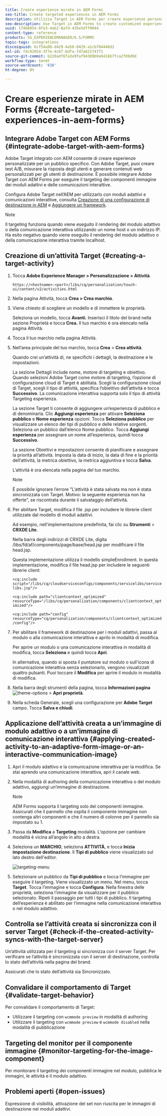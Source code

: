 ```yaml
---
title: Creare esperienze mirate in AEM Forms
seo-title: Create targeted experiences in AEM Forms
description: Utilizza Target in AEM Forms per creare esperienze personalizzate per i clienti di destinazione.
seo-description: Use Target in AEM Forms to create customized experiences for targeted customers.
uuid: 174b6054-8fe3-4ab2-8afd-435e5dff9044
content-type: reference
products: SG_EXPERIENCEMANAGER/6.5/FORMS
topic-tags: integrations
discoiquuid: 6cf54a08-d429-4a58-8429-a1cb784448d1
exl-id: fdc91054-3f7e-4cbf-bdfa-7d7a621747f1
source-git-commit: b220adf6fa3e9faf94389b9a9416b7fca2f89d9d
workflow-type: tm+mt
source-wordcount: '838'
ht-degree: 0%

---
```


# Creare esperienze mirate in AEM Forms {#create-targeted-experiences-in-aem-forms}

## Integrare Adobe Target con AEM Forms {#integrate-adobe-target-with-aem-forms}

Adobe Target integrato con AEM consente di creare esperienze personalizzate per un pubblico specifico. Con Adobe Target, puoi creare test A/B, misurare la risposta degli utenti e generare contenuti web personalizzati per gli utenti di destinazione. È possibile integrare Adobe Target con AEM Forms per eseguire il targeting dei componenti immagine dei moduli adattivi e delle comunicazioni interattive.

Configura Adobe Target nell’AEM per utilizzarlo con moduli adattivi e comunicazioni interattive, consulta [Creazione di una configurazione di destinazione in AEM](/help/sites-administering/target.md) e [Aggiungere un framework](/help/sites-administering/target.md).

>[!NOTE]
>
>Il targeting funziona quando viene eseguito il rendering del modulo adattivo o della comunicazione interattiva utilizzando un nome host o un indirizzo IP. Ha esito negativo quando viene eseguito il rendering del modulo adattivo o della comunicazione interattiva tramite localhost.

## Creazione di un’attività Target {#creating-a-target-activity}

1. Tocca **Adobe Experience Manager > Personalizzazione > Attività**.

   `https://<hostname>:<port>/libs/cq/personalization/touch-ui/content/v2/activities.html`

1. Nella pagina Attività, tocca **Crea > Crea marchio**.
1. Viene chiesto di scegliere un modello e di immettere le proprietà.

   Seleziona un modello, tocca **Avanti.** Inserisci il titolo del brand nella sezione Proprietà e tocca **Crea.**
Il tuo marchio è ora elencato nella pagina Attività.

1. Tocca il tuo marchio nella pagina Attività.
1. Nell’area principale del tuo marchio, tocca **Crea** > **Crea attività**.

   Quando crei un’attività di, ne specifichi i dettagli, la destinazione e le impostazioni.

   La sezione Dettagli include nome, motore di targeting e obiettivo. Quando selezioni Adobe Target come motore di targeting, l’opzione di configurazione cloud di Target è abilitata. Scegli la configurazione cloud di Target, scegli il tipo di attività, specifica l’obiettivo dell’attività e tocca **Successivo**. La comunicazione interattiva supporta solo il tipo di attività Targeting esperienza.

   La sezione Target ti consente di aggiungere un’esperienza di pubblico e di denominarla. Clic **Aggiungi esperienza** per attivare **Seleziona pubblico** e **Nome esperienza** opzioni. Tocca **Seleziona pubblico** per visualizzare un elenco dei tipi di pubblico e delle relative sorgenti. Seleziona un pubblico dall’elenco Nome pubblico. Tocca **Aggiungi esperienza** per assegnare un nome all’esperienza, quindi tocca **Successivo**.

   La sezione Obiettivi e impostazioni consente di pianificare e assegnare la priorità all’attività. Imposta la data di inizio, la data di fine e la priorità dell’attività, la metrica obiettivo, la metrica aggiuntiva e tocca **Salva**.

   L’attività è ora elencata nella pagina del tuo marchio.

   >[!NOTE]
   >
   >È possibile ignorare l’errore &quot;L’attività è stata salvata ma non è stata sincronizzata con Target. Motivo: la seguente esperienza non ha offerte&quot;, se riscontrata durante il salvataggio dell’attività.

1. Per abilitare Target, modifica il file .jsp per includere le librerie client utilizzate dal modello di moduli adattivi.

   Ad esempio, nell’implementazione predefinita, fai clic su **Strumenti** >  **CRXDE Lite**.

   Nella barra degli indirizzi di CRXDE Lite, digita /libs/fd/af/components/page/base/head.jsp per modificare il file head.jsp.

   Questa implementazione utilizza il modello simpleEnrollment. In questa implementazione, modifica il file head.jsp per includere le seguenti librerie client:

   `<cq:include script="/libs/cq/cloudserviceconfigs/components/servicelibs/servicelibs.jsp"/>`

   `<cq:include path="clientcontext_optimized" resourceType="/libs/cq/personalization/components/clientcontext_optimized"/>`

   `<cq:include path="config" resourceType="cq/personalization/components/clientcontext_optimized/config"/>`

1. Per abilitare il framework di destinazione per i moduli adattivi, passa al modulo o alla comunicazione interattiva e aprilo in modalità di modifica.

   Per aprire un modulo o una comunicazione interattiva in modalità di modifica, tocca **Seleziona** e quindi tocca **Apri**.

   In alternativa, quando si sposta il puntatore sul modulo o sull&#39;icona di comunicazione interattiva senza selezionarlo, vengono visualizzati quattro pulsanti. Puoi toccare il **Modifica** per aprire il modulo in modalità di modifica.

1. Nella barra degli strumenti della pagina, tocca **Informazioni pagina** ![theme-options](assets/theme-options.png) > **Apri proprietà**.
1. Nella scheda Generale, scegli una configurazione per **Adobe Target** campo. Tocca **Salva e chiudi**.

## Applicazione dell’attività creata a un’immagine di modulo adattivo o a un’immagine di comunicazione interattiva {#applying-created-activity-to-an-adaptive-form-image-or-an-interactive-communication-image}

1. Apri il modulo adattivo e la comunicazione interattiva per la modifica. Se stai aprendo una comunicazione interattiva, apri il canale web.

1. Nella modalità di authoring della comunicazione interattiva o del modulo adattivo, aggiungi un’immagine di destinazione.

   >[!NOTE]
   >
   >AEM Forms supporta il targeting solo dei componenti immagine. Assicurati che il pannello che ospita il componente immagine non contenga altri componenti e che il numero di colonne per il pannello sia impostato su 1.

1. Passa da **Modifica** a **Targeting** modalità. L’opzione per cambiare modalità è vicina all’angolo in alto a destra.
1. Seleziona un **MARCHIO**, seleziona **ATTIVITÀ**, e tocca **Inizia impostazione destinazione**. Il **Tipi di pubblico** viene visualizzato sul lato destro dell&#39;editor.

   ![targeting-menu](assets/targeting-menu.png)

1. Selezionare un pubblico da **Tipi di pubblico** e tocca l’immagine per eseguire il targeting. Viene visualizzato un menu. Nel menu, tocca **Target**. Tocca l’immagine e tocca **Configura**. Nella finestra delle proprietà, seleziona l’immagine da visualizzare per il pubblico selezionato. Ripeti il passaggio per tutti i tipi di pubblico. Il targeting dell’esperienza è abilitato per l’immagine nella comunicazione interattiva o nel modulo adattivo.

## Controlla se l’attività creata si sincronizza con il server Target {#check-if-the-created-activity-syncs-with-the-target-server}

Un’attività utilizzata per il targeting si sincronizza con il server Target. Per verificare se l’attività è sincronizzata con il server di destinazione, controlla lo stato dell’attività nella pagina del brand.

Assicurati che lo stato dell’attività sia Sincronizzato.

## Convalidare il comportamento di Target {#validate-target-behavior}

Per convalidare il comportamento di Target:

* Utilizzare il targeting con `wcmmode preview` in modalità di authoring
* Utilizzare il targeting con `wcmmode preview` e `wcmmode disabled` nella modalità di pubblicazione

## Targeting del monitor per il componente immagine {#monitor-targeting-for-the-image-component}

Per monitorare il targeting dei componenti immagine nel modulo, pubblica le immagini, le attività e il modulo adattivo.

## Problemi aperti {#open-issues}

Espressione di visibilità, attivazione del set non riuscita per le immagini di destinazione nei moduli adattivi.
